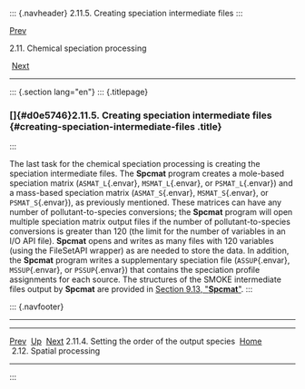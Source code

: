 ::: {.navheader}
2.11.5. Creating speciation intermediate files
:::

[Prev](ch02s11s04.html) 

2.11. Chemical speciation processing

 [Next](ch02s12.html)

------------------------------------------------------------------------

::: {.section lang="en"}
::: {.titlepage}
<div>

<div>

### []{#d0e5746}2.11.5. Creating speciation intermediate files {#creating-speciation-intermediate-files .title}

</div>

</div>
:::

The last task for the chemical speciation processing is creating the
speciation intermediate files. The **Spcmat** program creates a
mole-based speciation matrix (`ASMAT_L`{.envar}, `MSMAT_L`{.envar}, or
`PSMAT_L`{.envar}) and a mass-based speciation matrix
(`ASMAT_S`{.envar}, `MSMAT_S`{.envar}, or `PSMAT_S`{.envar}), as
previously mentioned. These matrices can have any number of
pollutant-to-species conversions; the **Spcmat** program will open
multiple speciation matrix output files if the number of
pollutant-to-species conversions is greater than 120 (the limit for the
number of variables in an I/O API file). **Spcmat** opens and writes as
many files with 120 variables (using the FileSetAPI wrapper) as are
needed to store the data. In addition, the **Spcmat** program writes a
supplementary speciation file (`ASSUP`{.envar}, `MSSUP`{.envar}, or
`PSSUP`{.envar}) that contains the speciation profile assignments for
each source. The structures of the SMOKE intermediate files output by
**Spcmat** are provided in [Section 9.13,
"**Spcmat**"](ch09s13.html "9.13. Spcmat").
:::

::: {.navfooter}

------------------------------------------------------------------------

  -------------------------------------------------- -------------------- ---------------------------
  [Prev](ch02s11s04.html)                             [Up](ch02s11.html)         [Next](ch02s12.html)
  2.11.4. Setting the order of the output species     [Home](index.html)     2.12. Spatial processing
  -------------------------------------------------- -------------------- ---------------------------
:::
